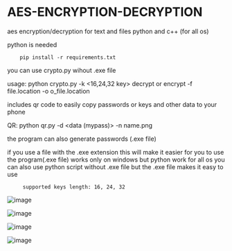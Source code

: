 # AES-ENCRYPTION-DECRYPTION
aes encryption/decryption for text and files python and c++ (for all os)

python is needed

        pip install -r requirements.txt

you can use crypto.py wihout .exe file 
        
usage:
                python crypto.py -k <16,24,32 key> decrypt or encrypt -f file.location -o o_file.location


includes qr code to easily copy passwords or keys and other data to your phone

QR:
                python qr.py -d <data (mypass)> -n name.png
  

the program can also generate passwords (.exe file)



  if you use a file with the .exe extension
  this will make it easier for you to use the program(.exe file) works only on windows but python work for all os
  you can also use python script without .exe file
  but the .exe file makes it easy to use
  
         supported keys length: 16, 24, 32 
         

![image](https://user-images.githubusercontent.com/79628437/229899928-e225b1b7-4f6f-4430-b540-cb4bb42a1bbd.png)

![image](https://user-images.githubusercontent.com/79628437/229900140-7d38ca29-d0fd-42ca-b7d9-c9a54ac66de5.png)


![image](https://user-images.githubusercontent.com/79628437/229900283-9eabaf7a-cae9-49db-af94-342c8f308484.png)



![image](https://user-images.githubusercontent.com/79628437/229901020-ccc3425b-0f46-4a97-b0c1-8b86a8ba90b7.png)

